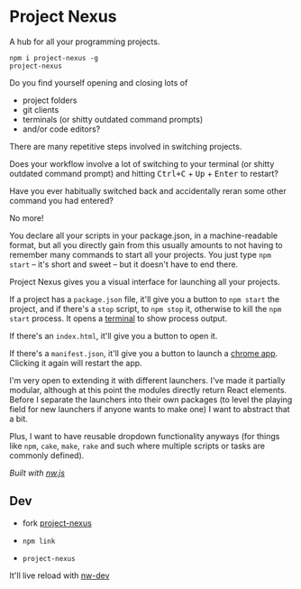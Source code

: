 
# Project Nexus

A hub for all your programming projects.

```
npm i project-nexus -g
project-nexus
```

Do you find yourself opening and closing lots of
* project folders
* git clients
* terminals (or shitty outdated command prompts)
* and/or code editors?

There are many repetitive steps involved in switching projects.

Does your workflow involve a lot of
switching to your terminal
(or shitty outdated command prompt)
and hitting
<kbd>Ctrl+C</kbd> +
<kbd>Up</kbd> +
<kbd>Enter</kbd>
to restart?

Have you ever habitually switched back and
accidentally reran some other command you had entered?

No more!

You declare all your scripts in your package.json,
in a machine-readable format,
but all you directly gain from this
usually amounts to
not having to remember many commands
to start all your projects.
You just type `npm start`
– it's short and sweet –
but it doesn't have to end there.

Project Nexus gives you a visual interface
for launching all your projects.

If a project has a `package.json` file,
it'll give you a button to `npm start` the project,
and if there's a `stop` script, to `npm stop` it,
otherwise to kill the `npm start` process.
It opens a [terminal](https://github.com/chjj/term.js) to show process output.

If there's an `index.html`, it'll give you a button to open it.

If there's a `manifest.json`, it'll give you a button to launch a [chrome app](https://developer.chrome.com/apps/about_apps).
Clicking it again will restart the app.

I'm very open to extending it with different launchers.
I've made it partially modular,
although at this point the modules directly return React elements.
Before I separate the launchers into their own packages
(to level the playing field for new launchers if anyone wants to make one)
I want to abstract that a bit.

Plus, I want to have reusable dropdown functionality anyways
(for things like `npm`, `cake`, `make`, `rake` and such
where multiple scripts or tasks are commonly defined).


_Built with [nw.js](http://nwjs.io/)_


## Dev

- fork [project-nexus](https://github.com/1j01/project-nexus)

- `npm link`

- `project-nexus`

It'll live reload with [nw-dev](https://www.npmjs.com/package/nw-dev/)
